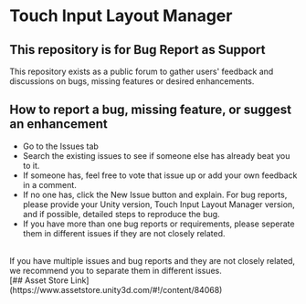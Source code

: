 # Touch Input Layout Manager
## This repository is for Bug Report as Support
This repository exists as a public forum to gather users' feedback and discussions on bugs, missing features or desired enhancements.<br>
## How to report a bug, missing feature, or suggest an enhancement
- Go to the Issues tab<br>
- Search the existing issues to see if someone else has already beat you to it.
- If someone has, feel free to vote that issue up or add your own feedback in a comment.
- If no one has, click the New Issue button and explain. For bug reports, please provide your Unity version, Touch Input Layout Manager version, and if possible, detailed steps to reproduce the bug.
- If you have more than one bug reports or requirements, please seperate them in different issues if they are not closely related.
<br>
If you have multiple issues and bug reports and they are not closely related, we recommend you to separate them in different issues.<br>
[## Asset Store Link](https://www.assetstore.unity3d.com/#!/content/84068)
